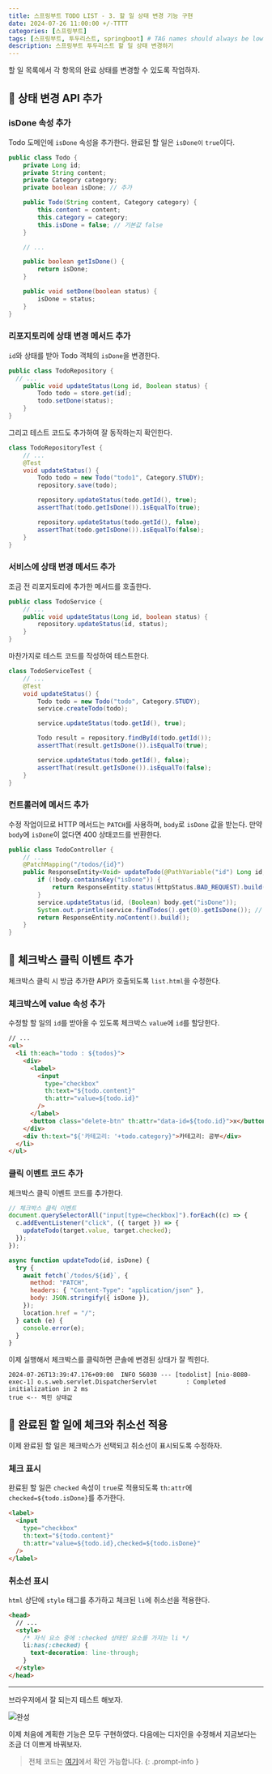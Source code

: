 ```yaml
---
title: 스프링부트 TODO LIST - 3. 할 일 상태 변경 기능 구현
date: 2024-07-26 11:00:00 +/-TTTT
categories: [스프링부트]
tags: [스프링부트, 투두리스트, springboot] # TAG names should always be lowercase
description: 스프링부트 투두리스트 할 일 상태 변경하기
---
```


할 일 목록에서 각 항목의 완료 상태를 변경할 수 있도록 작업하자.

## 🎯 상태 변경 API 추가

### isDone 속성 추가

Todo 도메인에 `isDone` 속성을 추가한다. 완료된 할 일은 `isDone이` `true`이다.

```java
public class Todo {
    private Long id;
    private String content;
    private Category category;
    private boolean isDone; // 추가

    public Todo(String content, Category category) {
        this.content = content;
        this.category = category;
        this.isDone = false; // 기본값 false
    }

    // ...

    public boolean getIsDone() {
        return isDone;
    }

    public void setDone(boolean status) {
        isDone = status;
    }
}
```

### 리포지토리에 상태 변경 메서드 추가

`id`와 상태를 받아 Todo 객체의 `isDone`을 변경한다.

```java
public class TodoRepository {
  // ...
	public void updateStatus(Long id, Boolean status) {
	    Todo todo = store.get(id);
	    todo.setDone(status);
	}
}
```

그리고 테스트 코드도 추가하여 잘 동작하는지 확인한다.

```java
class TodoRepositoryTest {
    // ...
    @Test
    void updateStatus() {
        Todo todo = new Todo("todo1", Category.STUDY);
        repository.save(todo);

        repository.updateStatus(todo.getId(), true);
        assertThat(todo.getIsDone()).isEqualTo(true);

        repository.updateStatus(todo.getId(), false);
        assertThat(todo.getIsDone()).isEqualTo(false);
    }
}
```

### 서비스에 상태 변경 메서드 추가

조금 전 리포지토리에 추가한 메서드를 호출한다.

```java
public class TodoService {
    // ...
    public void updateStatus(Long id, boolean status) {
        repository.updateStatus(id, status);
    }
}
```

마찬가지로 테스트 코드를 작성하여 테스트한다.

```java
class TodoServiceTest {
    // ...
    @Test
    void updateStatus() {
        Todo todo = new Todo("todo", Category.STUDY);
        service.createTodo(todo);

        service.updateStatus(todo.getId(), true);

        Todo result = repository.findById(todo.getId());
        assertThat(result.getIsDone()).isEqualTo(true);

        service.updateStatus(todo.getId(), false);
        assertThat(result.getIsDone()).isEqualTo(false);
    }
}
```

### 컨트롤러에 메서드 추가

수정 작업이므로 HTTP 메서드는 `PATCH`를 사용하며, `body`로 `isDone` 값을 받는다. 만약 `body`에 `isDone`이 없다면 400 상태코드를 반환한다.

```java
public class TodoController {
    // ...
    @PatchMapping("/todos/{id}")
    public ResponseEntity<Void> updateTodo(@PathVariable("id") Long id, @RequestBody Map<String, Object> body) {
        if (!body.containsKey("isDone")) {
            return ResponseEntity.status(HttpStatus.BAD_REQUEST).build();
        }
        service.updateStatus(id, (Boolean) body.get("isDone"));
        System.out.println(service.findTodos().get(0).getIsDone()); // test
        return ResponseEntity.noContent().build();
    }
}
```

## 🎯 체크박스 클릭 이벤트 추가

체크박스 클릭 시 방금 추가한 API가 호출되도록 `list.html`을 수정한다.

### 체크박스에 value 속성 추가

수정할 할 일의 `id`를 받아올 수 있도록 체크박스 `value`에 `id`를 할당한다.

```html
// ...
<ul>
  <li th:each="todo : ${todos}">
    <div>
      <label>
        <input
          type="checkbox"
          th:text="${todo.content}"
          th:attr="value=${todo.id}"
        />
      </label>
      <button class="delete-btn" th:attr="data-id=${todo.id}">x</button>
    </div>
    <div th:text="${'카테고리: '+todo.category}">카테고리: 공부</div>
  </li>
</ul>
```

### 클릭 이벤트 코드 추가

체크박스 클릭 이벤트 코드를 추가한다.

```jsx
// 체크박스 클릭 이벤트
document.querySelectorAll("input[type=checkbox]").forEach((c) => {
  c.addEventListener("click", ({ target }) => {
    updateTodo(target.value, target.checked);
  });
});

async function updateTodo(id, isDone) {
  try {
    await fetch(`/todos/${id}`, {
      method: "PATCH",
      headers: { "Content-Type": "application/json" },
      body: JSON.stringify({ isDone }),
    });
    location.href = "/";
  } catch (e) {
    console.error(e);
  }
}
```

이제 실행해서 체크박스를 클릭하면 콘솔에 변경된 상태가 잘 찍힌다.

```
2024-07-26T13:39:47.176+09:00  INFO 56030 --- [todolist] [nio-8080-exec-1] o.s.web.servlet.DispatcherServlet        : Completed initialization in 2 ms
true <-- 찍힌 상태값
```

## 🎯 완료된 할 일에 체크와 취소선 적용

이제 완료된 할 일은 체크박스가 선택되고 취소선이 표시되도록 수정하자.

### 체크 표시

완료된 할 일은 `checked` 속성이 `true`로 적용되도록 `th:attr`에 `checked=${todo.isDone}`를 추가한다.

```html
<label>
  <input
    type="checkbox"
    th:text="${todo.content}"
    th:attr="value=${todo.id},checked=${todo.isDone}"
  />
</label>
```

### 취소선 표시

`html` 상단에 `style` 태그를 추가하고 체크된 `li`에 취소선을 적용한다.

```html
<head>
  // ...
  <style>
    /* 자식 요소 중에 :checked 상태인 요소를 가지는 li */
    li:has(:checked) {
      text-decoration: line-through;
    }
  </style>
</head>
```

---

브라우저에서 잘 되는지 테스트 해보자.

![완성](/assets/img/posts/2024-07-26/완성.gif)

이제 처음에 계획한 기능은 모두 구현하였다. 다음에는 디자인을 수정해서 지금보다는 조금 더 이쁘게 바꿔보자.

>전체 코드는 [여기](https://github.com/suhyeoonn/springboot-todolist)에서 확인 가능합니다.
{: .prompt-info }